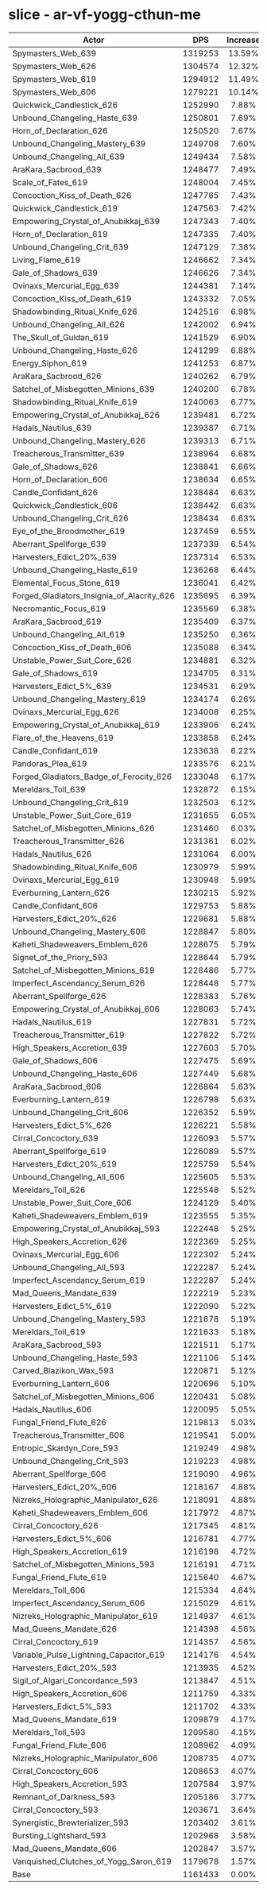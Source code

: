 # slice - ar-vf-yogg-cthun-me
| Actor | DPS | Increase |
|---|:---:|:---:|
|Spymasters_Web_639|1319253|13.59%|
|Spymasters_Web_626|1304574|12.32%|
|Spymasters_Web_619|1294912|11.49%|
|Spymasters_Web_606|1279221|10.14%|
|Quickwick_Candlestick_626|1252990|7.88%|
|Unbound_Changeling_Haste_639|1250801|7.69%|
|Horn_of_Declaration_626|1250520|7.67%|
|Unbound_Changeling_Mastery_639|1249708|7.60%|
|Unbound_Changeling_All_639|1249434|7.58%|
|AraKara_Sacbrood_639|1248477|7.49%|
|Scale_of_Fates_619|1248004|7.45%|
|Concoction_Kiss_of_Death_626|1247765|7.43%|
|Quickwick_Candlestick_619|1247563|7.42%|
|Empowering_Crystal_of_Anubikkaj_639|1247343|7.40%|
|Horn_of_Declaration_619|1247335|7.40%|
|Unbound_Changeling_Crit_639|1247129|7.38%|
|Living_Flame_619|1246662|7.34%|
|Gale_of_Shadows_639|1246626|7.34%|
|Ovinaxs_Mercurial_Egg_639|1244381|7.14%|
|Concoction_Kiss_of_Death_619|1243332|7.05%|
|Shadowbinding_Ritual_Knife_626|1242516|6.98%|
|Unbound_Changeling_All_626|1242002|6.94%|
|The_Skull_of_Guldan_619|1241529|6.90%|
|Unbound_Changeling_Haste_626|1241299|6.88%|
|Energy_Siphon_619|1241253|6.87%|
|AraKara_Sacbrood_626|1240262|6.79%|
|Satchel_of_Misbegotten_Minions_639|1240200|6.78%|
|Shadowbinding_Ritual_Knife_619|1240063|6.77%|
|Empowering_Crystal_of_Anubikkaj_626|1239481|6.72%|
|Hadals_Nautilus_639|1239387|6.71%|
|Unbound_Changeling_Mastery_626|1239313|6.71%|
|Treacherous_Transmitter_639|1238964|6.68%|
|Gale_of_Shadows_626|1238841|6.66%|
|Horn_of_Declaration_606|1238634|6.65%|
|Candle_Confidant_626|1238484|6.63%|
|Quickwick_Candlestick_606|1238442|6.63%|
|Unbound_Changeling_Crit_626|1238434|6.63%|
|Eye_of_the_Broodmother_619|1237459|6.55%|
|Aberrant_Spellforge_639|1237339|6.54%|
|Harvesters_Edict_20%_639|1237314|6.53%|
|Unbound_Changeling_Haste_619|1236268|6.44%|
|Elemental_Focus_Stone_619|1236041|6.42%|
|Forged_Gladiators_Insignia_of_Alacrity_626|1235695|6.39%|
|Necromantic_Focus_619|1235569|6.38%|
|AraKara_Sacbrood_619|1235409|6.37%|
|Unbound_Changeling_All_619|1235250|6.36%|
|Concoction_Kiss_of_Death_606|1235088|6.34%|
|Unstable_Power_Suit_Core_626|1234881|6.32%|
|Gale_of_Shadows_619|1234705|6.31%|
|Harvesters_Edict_5%_639|1234531|6.29%|
|Unbound_Changeling_Mastery_619|1234174|6.26%|
|Ovinaxs_Mercurial_Egg_626|1234008|6.25%|
|Empowering_Crystal_of_Anubikkaj_619|1233906|6.24%|
|Flare_of_the_Heavens_619|1233858|6.24%|
|Candle_Confidant_619|1233638|6.22%|
|Pandoras_Plea_619|1233576|6.21%|
|Forged_Gladiators_Badge_of_Ferocity_626|1233048|6.17%|
|Mereldars_Toll_639|1232872|6.15%|
|Unbound_Changeling_Crit_619|1232503|6.12%|
|Unstable_Power_Suit_Core_619|1231655|6.05%|
|Satchel_of_Misbegotten_Minions_626|1231460|6.03%|
|Treacherous_Transmitter_626|1231361|6.02%|
|Hadals_Nautilus_626|1231064|6.00%|
|Shadowbinding_Ritual_Knife_606|1230979|5.99%|
|Ovinaxs_Mercurial_Egg_619|1230948|5.99%|
|Everburning_Lantern_626|1230215|5.92%|
|Candle_Confidant_606|1229753|5.88%|
|Harvesters_Edict_20%_626|1229681|5.88%|
|Unbound_Changeling_Mastery_606|1228847|5.80%|
|Kaheti_Shadeweavers_Emblem_626|1228675|5.79%|
|Signet_of_the_Priory_593|1228644|5.79%|
|Satchel_of_Misbegotten_Minions_619|1228486|5.77%|
|Imperfect_Ascendancy_Serum_626|1228448|5.77%|
|Aberrant_Spellforge_626|1228383|5.76%|
|Empowering_Crystal_of_Anubikkaj_606|1228063|5.74%|
|Hadals_Nautilus_619|1227831|5.72%|
|Treacherous_Transmitter_619|1227822|5.72%|
|High_Speakers_Accretion_639|1227603|5.70%|
|Gale_of_Shadows_606|1227475|5.69%|
|Unbound_Changeling_Haste_606|1227449|5.68%|
|AraKara_Sacbrood_606|1226864|5.63%|
|Everburning_Lantern_619|1226798|5.63%|
|Unbound_Changeling_Crit_606|1226352|5.59%|
|Harvesters_Edict_5%_626|1226221|5.58%|
|Cirral_Concoctory_639|1226093|5.57%|
|Aberrant_Spellforge_619|1226089|5.57%|
|Harvesters_Edict_20%_619|1225759|5.54%|
|Unbound_Changeling_All_606|1225605|5.53%|
|Mereldars_Toll_626|1225548|5.52%|
|Unstable_Power_Suit_Core_606|1224129|5.40%|
|Kaheti_Shadeweavers_Emblem_619|1223555|5.35%|
|Empowering_Crystal_of_Anubikkaj_593|1222448|5.25%|
|High_Speakers_Accretion_626|1222369|5.25%|
|Ovinaxs_Mercurial_Egg_606|1222302|5.24%|
|Unbound_Changeling_All_593|1222287|5.24%|
|Imperfect_Ascendancy_Serum_619|1222287|5.24%|
|Mad_Queens_Mandate_639|1222219|5.23%|
|Harvesters_Edict_5%_619|1222090|5.22%|
|Unbound_Changeling_Mastery_593|1221678|5.19%|
|Mereldars_Toll_619|1221633|5.18%|
|AraKara_Sacbrood_593|1221511|5.17%|
|Unbound_Changeling_Haste_593|1221106|5.14%|
|Carved_Blazikon_Wax_593|1220871|5.12%|
|Everburning_Lantern_606|1220696|5.10%|
|Satchel_of_Misbegotten_Minions_606|1220431|5.08%|
|Hadals_Nautilus_606|1220095|5.05%|
|Fungal_Friend_Flute_626|1219813|5.03%|
|Treacherous_Transmitter_606|1219541|5.00%|
|Entropic_Skardyn_Core_593|1219249|4.98%|
|Unbound_Changeling_Crit_593|1219223|4.98%|
|Aberrant_Spellforge_606|1219090|4.96%|
|Harvesters_Edict_20%_606|1218167|4.88%|
|Nizreks_Holographic_Manipulator_626|1218091|4.88%|
|Kaheti_Shadeweavers_Emblem_606|1217972|4.87%|
|Cirral_Concoctory_626|1217345|4.81%|
|Harvesters_Edict_5%_606|1216781|4.77%|
|High_Speakers_Accretion_619|1216198|4.72%|
|Satchel_of_Misbegotten_Minions_593|1216191|4.71%|
|Fungal_Friend_Flute_619|1215640|4.67%|
|Mereldars_Toll_606|1215334|4.64%|
|Imperfect_Ascendancy_Serum_606|1215029|4.61%|
|Nizreks_Holographic_Manipulator_619|1214937|4.61%|
|Mad_Queens_Mandate_626|1214398|4.56%|
|Cirral_Concoctory_619|1214357|4.56%|
|Variable_Pulse_Lightning_Capacitor_619|1214176|4.54%|
|Harvesters_Edict_20%_593|1213935|4.52%|
|Sigil_of_Algari_Concordance_593|1213847|4.51%|
|High_Speakers_Accretion_606|1211759|4.33%|
|Harvesters_Edict_5%_593|1211702|4.33%|
|Mad_Queens_Mandate_619|1209879|4.17%|
|Mereldars_Toll_593|1209580|4.15%|
|Fungal_Friend_Flute_606|1208962|4.09%|
|Nizreks_Holographic_Manipulator_606|1208735|4.07%|
|Cirral_Concoctory_606|1208653|4.07%|
|High_Speakers_Accretion_593|1207584|3.97%|
|Remnant_of_Darkness_593|1205186|3.77%|
|Cirral_Concoctory_593|1203671|3.64%|
|Synergistic_Brewterializer_593|1203402|3.61%|
|Bursting_Lightshard_593|1202968|3.58%|
|Mad_Queens_Mandate_606|1202847|3.57%|
|Vanquished_Clutches_of_Yogg_Saron_619|1179678|1.57%|
|Base|1161433|0.00%|
